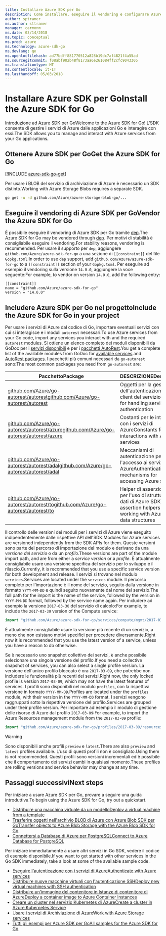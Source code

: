 ```yaml
---
title: Installare Azure SDK per Go
description: Come installare, eseguire il vendoring e configurare Azure SDK per Go.
author: sptramer
ms.author: sttramer
manager: carmonm
ms.date: 03/14/2018
ms.topic: conceptual
ms.prod: azure
ms.technology: azure-sdk-go
ms.devlang: go
ms.openlocfilehash: ad77bdff881770512a828b19dc7af4821f4a55ad
ms.sourcegitcommit: f08abf902b48f8173aa6e261084ff2cfc9043305
ms.translationtype: HT
ms.contentlocale: it-IT
ms.lasthandoff: 05/03/2018
---
```

# <a name="install-the-azure-sdk-for-go"></a><span data-ttu-id="e54d0-103">Installare Azure SDK per Go</span><span class="sxs-lookup"><span data-stu-id="e54d0-103">Install the Azure SDK for Go</span></span>

<span data-ttu-id="e54d0-104">Introduzione ad Azure SDK per Go</span><span class="sxs-lookup"><span data-stu-id="e54d0-104">Welcome to the Azure SDK for Go!</span></span> <span data-ttu-id="e54d0-105">L'SDK consente di gestire i servizi di Azure dalle applicazioni Go e interagire con essi.</span><span class="sxs-lookup"><span data-stu-id="e54d0-105">The SDK allows you to manage and interact with Azure services from your Go applications.</span></span>

## <a name="get-the-azure-sdk-for-go"></a><span data-ttu-id="e54d0-106">Ottenere Azure SDK per Go</span><span class="sxs-lookup"><span data-stu-id="e54d0-106">Get the Azure SDK for Go</span></span>

[!INCLUDE [azure-sdk-go-get](includes/azure-sdk-go-get.md)]

<span data-ttu-id="e54d0-107">Per usare i BLOB del servizio di archiviazione di Azure è necessario un SDK distinto.</span><span class="sxs-lookup"><span data-stu-id="e54d0-107">Working with Azure Storage Blobs requires a separate SDK.</span></span>

```bash
go get -u -d github.com/Azure/azure-storage-blob-go/...
```

## <a name="vendor-the-azure-sdk-for-go"></a><span data-ttu-id="e54d0-108">Eseguire il vendoring di Azure SDK per Go</span><span class="sxs-lookup"><span data-stu-id="e54d0-108">Vendor the Azure SDK for Go</span></span>

<span data-ttu-id="e54d0-109">È possibile eseguire il vendoring di Azure SDK per Go tramite [dep](https://github.com/golang/dep).</span><span class="sxs-lookup"><span data-stu-id="e54d0-109">The Azure SDK for Go may be vendored through [dep](https://github.com/golang/dep).</span></span> <span data-ttu-id="e54d0-110">Per motivi di stabilità è consigliabile eseguire il vendoring.</span><span class="sxs-lookup"><span data-stu-id="e54d0-110">For stability reasons, vendoring is recommended.</span></span> <span data-ttu-id="e54d0-111">Per usare il supporto per `dep`, aggiungere `github.com/Azure/azure-sdk-for-go` a una sezione di `[[constraint]]` del file `Gopkg.toml`.</span><span class="sxs-lookup"><span data-stu-id="e54d0-111">In order to use `dep` support, add `github.com/Azure/azure-sdk-for-go` to a `[[constraint]]` section of your `Gopkg.toml`.</span></span> <span data-ttu-id="e54d0-112">Per eseguire ad esempio il vendoring sulla versione `14.0.0`, aggiungere la voce seguente:</span><span class="sxs-lookup"><span data-stu-id="e54d0-112">For example, to vendor on version `14.0.0`, add the following entry:</span></span>

```
[[constraint]]
name = "github.com/Azure/azure-sdk-for-go"
version = "14.0.0"
```

## <a name="include-the-azure-sdk-for-go-in-your-project"></a><span data-ttu-id="e54d0-113">Includere Azure SDK per Go nel progetto</span><span class="sxs-lookup"><span data-stu-id="e54d0-113">Include the Azure SDK for Go in your project</span></span>

<span data-ttu-id="e54d0-114">Per usare i servizi di Azure dal codice di Go, importare eventuali servizi con cui si interagisce e i moduli `autorest` necessari.</span><span class="sxs-lookup"><span data-stu-id="e54d0-114">To use Azure services from your Go code, import any services you interact with and the required `autorest` modules.</span></span>
<span data-ttu-id="e54d0-115">Si ottiene un elenco completo dei moduli disponibili da GoDoc per i [servizi disponibili](https://godoc.org/github.com/Azure/azure-sdk-for-go) e per i [pacchetti AutoRest](https://godoc.org/github.com/Azure/go-autorest).</span><span class="sxs-lookup"><span data-stu-id="e54d0-115">You get a complete list of the available modules from GoDoc for [available services](https://godoc.org/github.com/Azure/azure-sdk-for-go) and [AutoRest packages](https://godoc.org/github.com/Azure/go-autorest).</span></span> <span data-ttu-id="e54d0-116">I pacchetti più comuni necessari da `go-autorest` sono:</span><span class="sxs-lookup"><span data-stu-id="e54d0-116">The most common packages you need from `go-autorest` are:</span></span>

| <span data-ttu-id="e54d0-117">Pacchetto</span><span class="sxs-lookup"><span data-stu-id="e54d0-117">Package</span></span> | <span data-ttu-id="e54d0-118">DESCRIZIONE</span><span class="sxs-lookup"><span data-stu-id="e54d0-118">Description</span></span> |
|---------|-------------|
| <span data-ttu-id="e54d0-119">[github.com/Azure/go-autorest/autorest][autorest]</span><span class="sxs-lookup"><span data-stu-id="e54d0-119">[github.com/Azure/go-autorest/autorest][autorest]</span></span> | <span data-ttu-id="e54d0-120">Oggetti per la gestione dell'autenticazione del client del servizio</span><span class="sxs-lookup"><span data-stu-id="e54d0-120">Objects for handling service client authentication</span></span> |
| <span data-ttu-id="e54d0-121">[github.com/Azure/go-autorest/autorest/azure][autorest/azure]</span><span class="sxs-lookup"><span data-stu-id="e54d0-121">[github.com/Azure/go-autorest/autorest/azure][autorest/azure]</span></span> | <span data-ttu-id="e54d0-122">Costanti per le interazioni con i servizi di Azure</span><span class="sxs-lookup"><span data-stu-id="e54d0-122">Constants for interactions with Azure services</span></span> |
| <span data-ttu-id="e54d0-123">[github.com/Azure/go-autorest/autorest/adal][autorest/adal]</span><span class="sxs-lookup"><span data-stu-id="e54d0-123">[github.com/Azure/go-autorest/autorest/adal][autorest/adal]</span></span> | <span data-ttu-id="e54d0-124">Meccanismi di autenticazione per l'accesso ai servizi di Azure</span><span class="sxs-lookup"><span data-stu-id="e54d0-124">Authentication mechanisms for accessing Azure services</span></span> |
| <span data-ttu-id="e54d0-125">[github.com/Azure/go-autorest/autorest/to][autorest/to]</span><span class="sxs-lookup"><span data-stu-id="e54d0-125">[github.com/Azure/go-autorest/autorest/to][autorest/to]</span></span> | <span data-ttu-id="e54d0-126">Helper di asserzione tipi per l'uso di strutture dei dati di Azure SDK</span><span class="sxs-lookup"><span data-stu-id="e54d0-126">Type assertion helpers for working with Azure SDK data structures</span></span> |

[autorest]: https://godoc.org/github.com/Azure/go-autorest/autorest
[autorest/azure]: https://godoc.org/github.com/Azure/go-autorest/autorest/azure
[autorest/adal]: https://godoc.org/github.com/Azure/go-autorest/autorest/adal
[autorest/to]: https://godoc.org/github.com/Azure/go-autorest/autorest/to

<span data-ttu-id="e54d0-127">Il controllo delle versioni dei moduli per i servizi di Azure viene eseguito indipendentemente dalle rispettive API dell'SDK.</span><span class="sxs-lookup"><span data-stu-id="e54d0-127">Modules for Azure services are versioned independently from the SDK APIs for them.</span></span> <span data-ttu-id="e54d0-128">Queste versioni sono parte del percorso di importazione del modulo e derivano da una _versione del servizio_ o da un _profilo_.</span><span class="sxs-lookup"><span data-stu-id="e54d0-128">These versions are part of the module import path, and are from either a _service version_ or a _profile_.</span></span> <span data-ttu-id="e54d0-129">È attualmente consigliabile usare una versione specifica del servizio per lo sviluppo e il rilascio.</span><span class="sxs-lookup"><span data-stu-id="e54d0-129">Currently, it is recommended that you use a specific service version for both development and release.</span></span> <span data-ttu-id="e54d0-130">I servizi si trovano nel modulo `services`.</span><span class="sxs-lookup"><span data-stu-id="e54d0-130">Services are located under the `services` module.</span></span> <span data-ttu-id="e54d0-131">Il percorso completo per l'importazione è il nome del servizio, seguito dalla versione in formato `YYYY-MM-DD` e quindi seguito nuovamente dal nome del servizio.</span><span class="sxs-lookup"><span data-stu-id="e54d0-131">The full path for the import is the name of the service, followed by the version in `YYYY-MM-DD` format, followed by the service name again.</span></span> <span data-ttu-id="e54d0-132">Per includere ad esempio la versione `2017-03-30` del servizio di calcolo:</span><span class="sxs-lookup"><span data-stu-id="e54d0-132">For example, to include the `2017-03-30` version of the Compute service:</span></span>

```go
import "github.com/Azure/azure-sdk-for-go/services/compute/mgmt/2017-03-30/compute"
```

<span data-ttu-id="e54d0-133">È attualmente consigliabile usare la versione più recente di un servizio, a meno che non esistano motivi specifici per procedere diversamente.</span><span class="sxs-lookup"><span data-stu-id="e54d0-133">Right now it is recommended that you use the latest version of a service, unless you have a reason to do otherwise.</span></span>

<span data-ttu-id="e54d0-134">Se è necessario uno snapshot collettivo dei servizi, è anche possibile selezionare una singola versione del profilo.</span><span class="sxs-lookup"><span data-stu-id="e54d0-134">If you need a collective snapshot of services, you can also select a single profile version.</span></span> <span data-ttu-id="e54d0-135">La versione dell'unico profilo bloccato è ora `2017-03-09`, che potrebbe non includere le funzionalità più recenti dei servizi.</span><span class="sxs-lookup"><span data-stu-id="e54d0-135">Right now, the only locked profile is version `2017-03-09`, which may not have the latest features of services.</span></span> <span data-ttu-id="e54d0-136">I profili sono disponibili nel modulo `profiles`, con la rispettiva versione in formato `YYYY-MM-DD`.</span><span class="sxs-lookup"><span data-stu-id="e54d0-136">Profiles are located under the `profiles` module, with their version in the `YYYY-MM-DD` format.</span></span> <span data-ttu-id="e54d0-137">I servizi vengono raggruppati sotto la rispettiva versione del profilo.</span><span class="sxs-lookup"><span data-stu-id="e54d0-137">Services are grouped under their profile version.</span></span> <span data-ttu-id="e54d0-138">Per importare ad esempio il modulo di gestione delle risorse di Azure dal profilo `2017-03-09`:</span><span class="sxs-lookup"><span data-stu-id="e54d0-138">For example, to import the Azure Resources management module from the `2017-03-09` profile:</span></span>

```go
import "github.com/Azure/azure-sdk-for-go/profiles/2017-03-09/resources/mgmt/resources"
```

> [!WARNING]
> <span data-ttu-id="e54d0-139">Sono disponibili anche profili `preview` e `latest`.</span><span class="sxs-lookup"><span data-stu-id="e54d0-139">There are also `preview` and `latest` profiles available.</span></span> <span data-ttu-id="e54d0-140">L'uso di questi profili non è consigliato.</span><span class="sxs-lookup"><span data-stu-id="e54d0-140">Using them is not recommended.</span></span> <span data-ttu-id="e54d0-141">Questi profili sono versioni incrementali ed è possibile che il comportamento dei servizi cambi in qualsiasi momento.</span><span class="sxs-lookup"><span data-stu-id="e54d0-141">These profiles are rolling versions and service behavior may change at any time.</span></span>

## <a name="next-steps"></a><span data-ttu-id="e54d0-142">Passaggi successivi</span><span class="sxs-lookup"><span data-stu-id="e54d0-142">Next steps</span></span>

<span data-ttu-id="e54d0-143">Per iniziare a usare Azure SDK per Go, provare a seguire una guida introduttiva.</span><span class="sxs-lookup"><span data-stu-id="e54d0-143">To begin using the Azure SDK for Go, try out a quickstart.</span></span>

* [<span data-ttu-id="e54d0-144">Distribuire una macchina virtuale da un modello</span><span class="sxs-lookup"><span data-stu-id="e54d0-144">Deploy a virtual machine from a template</span></span>](azure-sdk-go-qs-vm.md)
* [<span data-ttu-id="e54d0-145">Trasferire oggetti nell'archivio BLOB di Azure con Azure Blob SDK per Go</span><span class="sxs-lookup"><span data-stu-id="e54d0-145">Transfer objects to Azure Blob Storage with the Azure Blob SDK for Go</span></span>](/azure/storage/blobs/storage-quickstart-blobs-go?toc=%2fgo%2fazure%2ftoc.json)
* [<span data-ttu-id="e54d0-146">Connettersi a Database di Azure per PostgreSQL</span><span class="sxs-lookup"><span data-stu-id="e54d0-146">Connect to Azure Database for PostgreSQL</span></span>](/azure/postgresql/connect-go?toc=%2fgo%2fazure%2ftoc.json)

<span data-ttu-id="e54d0-147">Per iniziare immediatamente a usare altri servizi in Go SDK, vedere il codice di esempio disponibile.</span><span class="sxs-lookup"><span data-stu-id="e54d0-147">If you want to get started with other services in the Go SDK immediately, take a look at some of the available sample code.</span></span>

* [<span data-ttu-id="e54d0-148">Eseguire l'autenticazione con i servizi di Azure</span><span class="sxs-lookup"><span data-stu-id="e54d0-148">Authenticate with Azure services</span></span>](https://github.com/Azure-Samples/azure-sdk-for-go-samples/tree/master/iam)
* [<span data-ttu-id="e54d0-149">Distribuire nuove macchine virtuali con l'autenticazione SSH</span><span class="sxs-lookup"><span data-stu-id="e54d0-149">Deploy new virtual machines with SSH authentication</span></span>](https://github.com/Azure-Samples/azure-sdk-for-go-samples/tree/master/compute)
* [<span data-ttu-id="e54d0-150">Distribuire un'immagine del contenitore in Istanze di contenitore di Azure</span><span class="sxs-lookup"><span data-stu-id="e54d0-150">Deploy a container image to Azure Container Instances</span></span>](https://github.com/Azure-Samples/azure-sdk-for-go-samples/tree/master/containerinstance)
* [<span data-ttu-id="e54d0-151">Creare un cluster nel servizio Kubernetes di Azure</span><span class="sxs-lookup"><span data-stu-id="e54d0-151">Create a cluster in Azure Kubernetes Service</span></span>](https://github.com/Azure-Samples/azure-sdk-for-go-samples/tree/master/containerservice)
* [<span data-ttu-id="e54d0-152">Usare i servizi di Archiviazione di Azure</span><span class="sxs-lookup"><span data-stu-id="e54d0-152">Work with Azure Storage services</span></span>](https://github.com/Azure-Samples/azure-sdk-for-go-samples/tree/master/storage)
* [<span data-ttu-id="e54d0-153">Tutti gli esempi per Azure SDK per Go</span><span class="sxs-lookup"><span data-stu-id="e54d0-153">All samples for the Azure SDK for Go</span></span>](https://github.com/azure-samples/azure-sdk-for-go-samples)
